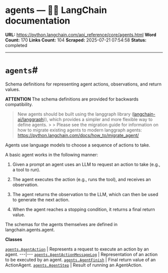 # agents — 🦜🔗 LangChain  documentation

**URL:** https://python.langchain.com/api_reference/core/agents.html
**Word Count:** 170
**Links Count:** 104
**Scraped:** 2025-07-21 07:54:58
**Status:** completed

---

# `agents`\#

Schema definitions for representing agent actions, observations, and return values.

**ATTENTION** The schema definitions are provided for backwards compatibility.

> New agents should be built using the langgraph library \([langchain-ai/langgraph](https://github.com/langchain-ai/langgraph)\)\), which provides a simpler and more flexible way to define agents. >  > Please see the migration guide for information on how to migrate existing agents to modern langgraph agents: <https://python.langchain.com/docs/how_to/migrate_agent/>

Agents use language models to choose a sequence of actions to take.

A basic agent works in the following manner:

  1. Given a prompt an agent uses an LLM to request an action to take \(e.g., a tool to run\).

  2. The agent executes the action \(e.g., runs the tool\), and receives an observation.

  3. The agent returns the observation to the LLM, which can then be used to generate the next action.

  4. When the agent reaches a stopping condition, it returns a final return value.

The schemas for the agents themselves are defined in langchain.agents.agent.

**Classes**

[`agents.AgentAction`](https://python.langchain.com/api_reference/core/agents/langchain_core.agents.AgentAction.html#langchain_core.agents.AgentAction "langchain_core.agents.AgentAction") | Represents a request to execute an action by an agent.   ---|---   [`agents.AgentActionMessageLog`](https://python.langchain.com/api_reference/core/agents/langchain_core.agents.AgentActionMessageLog.html#langchain_core.agents.AgentActionMessageLog "langchain_core.agents.AgentActionMessageLog") | Representation of an action to be executed by an agent.   [`agents.AgentFinish`](https://python.langchain.com/api_reference/core/agents/langchain_core.agents.AgentFinish.html#langchain_core.agents.AgentFinish "langchain_core.agents.AgentFinish") | Final return value of an ActionAgent.   [`agents.AgentStep`](https://python.langchain.com/api_reference/core/agents/langchain_core.agents.AgentStep.html#langchain_core.agents.AgentStep "langchain_core.agents.AgentStep") | Result of running an AgentAction.